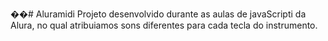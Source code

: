 ��#   A l u r a m i d i 
Projeto desenvolvido durante as aulas de javaScripti da Alura, no qual atribuiamos sons diferentes para cada tecla do instrumento.
 
 
